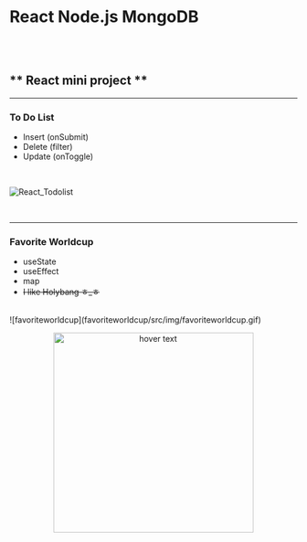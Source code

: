 # **React Node.js MongoDB**


<br/>
<br/>

## ** React mini project **



-------------------------------------------------------------
### **To Do List**
- Insert (onSubmit)
- Delete (filter)
- Update (onToggle)
<br/>

![React_Todolist](https://user-images.githubusercontent.com/87745990/139085144-dd21ed61-a694-444e-8189-db67d96bf02d.gif)





<br/>

-------------------------------------------------------------
### **Favorite Worldcup**
- useState
- useEffect
- map
- ~~I like Holybang ㅎ_ㅎ~~
<br/>
![favoriteworldcup](favoriteworldcup/src/img/favoriteworldcup.gif)

<p align="center">
  <img src="favoriteworldcup/src/img/favoriteworldcup.gif" width="350" title="hover text">
</p>
